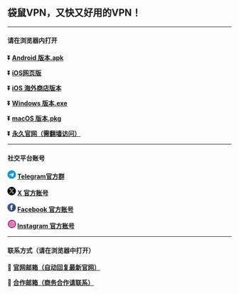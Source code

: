 ## 袋鼠VPN，又快又好用的VPN！ #
- - - -
#### 请在浏览器内打开

**:arrow_double_down: [Android 版本.apk](https://github.com/dsvpn/vpn/raw/main/file/daishu-v1.8.2-26-share.apk)**

**:arrow_double_down: [iOS网页版](https://dsvpn.github.io/vpn/web/login.html?channel=zhaohui)** 

**:arrow_double_down: [iOS 海外商店版本](https://apps.apple.com/app/id6504493100)**

**:arrow_double_down: [Windows 版本.exe](https://github.com/dsvpn/vpn/raw/refs/heads/main/file/ds%5Bshare%5D-v1.0.6-6.exe)**

**:arrow_double_down: [macOS 版本.pkg](https://github.com/dsvpn/vpn/raw/refs/heads/main/file/ds-v1.0.6%5Bshare%5D.pkg)**

**:arrow_double_down: [永久官网（需翻墙访问）](https://www.dsvpn.me)** 
- - - -
#### 社交平台账号

**<img src="./image/telegram.png" height=19> [Telegram官方群](https://t.me/dsvpnapp)**

**<img src="./image/x.png" height=19> [X 官方账号](https://twitter.com/daishuvpn)**

**<img src="./image/facebook.png" height=19> [Facebook 官方账号](https://www.facebook.com/profile.php?id=61560785422675)**

**<img src="./image/ins.png" height=19> [Instagram 官方账号](https://instagram.com/daishuvpn_)**

- - - -
#### 联系方式（请在浏览器中打开）

**:e-mail: [官网邮箱（自动回复最新官网）](mailto:001@dsvpn.me)**

**:e-mail: [合作邮箱（商务合作请联系）](mailto:hezuo@dsvpn.me)**
